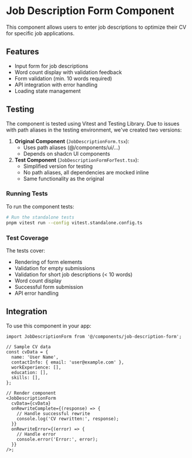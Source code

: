 # Job Description Form Component

This component allows users to enter job descriptions to optimize their CV for specific job applications.

## Features

- Input form for job descriptions
- Word count display with validation feedback
- Form validation (min. 10 words required)
- API integration with error handling
- Loading state management

## Testing

The component is tested using Vitest and Testing Library. Due to issues with path aliases in the testing environment, we've created two versions:

1. **Original Component** (`JobDescriptionForm.tsx`):
   - Uses path aliases (@/components/ui/...)
   - Depends on shadcn UI components
2. **Test Component** (`JobDescriptionFormForTest.tsx`):
   - Simplified version for testing
   - No path aliases, all dependencies are mocked inline
   - Same functionality as the original

### Running Tests

To run the component tests:

```bash
# Run the standalone tests
pnpm vitest run --config vitest.standalone.config.ts
```

### Test Coverage

The tests cover:

- Rendering of form elements
- Validation for empty submissions
- Validation for short job descriptions (< 10 words)
- Word count display
- Successful form submission
- API error handling

## Integration

To use this component in your app:

```tsx
import JobDescriptionForm from '@/components/job-description-form';

// Sample CV data
const cvData = {
  name: 'User Name',
  contactInfo: { email: 'user@example.com' },
  workExperience: [],
  education: [],
  skills: [],
};

// Render component
<JobDescriptionForm
  cvData={cvData}
  onRewriteComplete={(response) => {
    // Handle successful rewrite
    console.log('CV rewritten:', response);
  }}
  onRewriteError={(error) => {
    // Handle error
    console.error('Error:', error);
  }}
/>;
```
